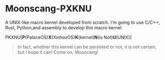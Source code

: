 # Moonscang-PXKNU
A UNIX-like macro kernel developed from scratch.
I'm going to use C/C++, Rust, Python,and assembly to develop this macro kernel

PKXNU[**P**(PalaceOS)**X**(XinhoxOS)**K**(kernel)**N**(is Not)**U**(UNIX)]
> In fact, whether this kernel can be persisted or not, it is not certain, but I hope it can! Come on, Mooncang!
